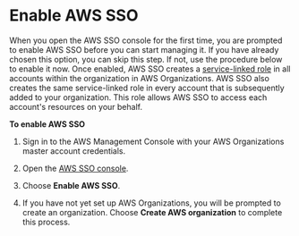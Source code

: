 # Enable AWS SSO<a name="step1"></a>

When you open the AWS SSO console for the first time, you are prompted to enable AWS SSO before you can start managing it\. If you have already chosen this option, you can skip this step\. If not, use the procedure below to enable it now\. Once enabled, AWS SSO creates a [service\-linked role](using-service-linked-roles.md) in all accounts within the organization in AWS Organizations\. AWS SSO also creates the same service\-linked role in every account that is subsequently added to your organization\. This role allows AWS SSO to access each account's resources on your behalf\. 

**To enable AWS SSO**

1. Sign in to the AWS Management Console with your AWS Organizations master account credentials\.

1. Open the [AWS SSO console](https://console.aws.amazon.com/singlesignon)\.

1. Choose **Enable AWS SSO**\.

1. If you have not yet set up AWS Organizations, you will be prompted to create an organization\. Choose **Create AWS organization** to complete this process\.